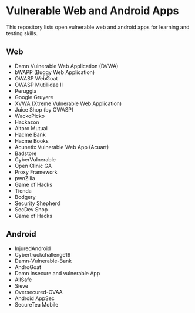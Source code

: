 # Vulnerable Web and Android Apps

This repository lists open vulnerable web and android apps for learning and testing skills.


## Web
  - Damn Vulnerable Web Application (DVWA)
  - bWAPP (Buggy Web Application)
  - OWASP WebGoat
  - OWASP Mutillidae II
  - Peruggia
  - Google Gruyere
  - XVWA (Xtreme Vulnerable Web Application)
  - Juice Shop (by OWASP)
  - WackoPicko
  - Hackazon
  - Altoro Mutual
  - Hacme Bank
  - Hacme Books
  - Acunetix Vulnerable Web App (Acuart)
  - Badstore 
  - CyberVulnerable 
  - Open Clinic GA
  - Proxy Framework
  - pwnZilla
  - Game of Hacks
  - Tienda
  - Bodgery 
  - Security Shepherd
  - SecDev Shop
  - Game of Hacks

## Android
  - InjuredAndroid
  - Cybertruckchallenge19
  - Damn-Vulnerable-Bank
  - AndroGoat
  - Damn insecure and vulnerable App
  - AllSafe
  - Sieve
  - Oversecured-OVAA
  - Android AppSec
  - SecureTea Mobile

